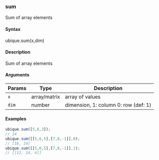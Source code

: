 ### sum

Sum of array elements


#### Syntax

ubique.sum(x,dim)


#### Description

Sum of array elements  



#### Arguments

|Params|Type|Description
|---------|----|-----------
|`x` | array/matrix | array of values
|`dim` | number | dimension, 1: column 0: row (def: 1)


#### Examples

```js
ubique.sum([5,6,3]);
// 14
ubique.sum([[5,6,5],[7,8,-1]],0);
// [16, 14]
ubique.sum([[5,6,5],[7,8,-1]],1);
// [[12, 14, 4]]
```

